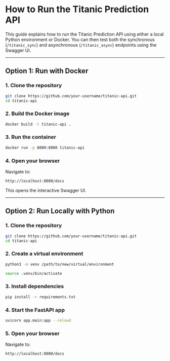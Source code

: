 # How to Run the Titanic Prediction API

This guide explains how to run the Titanic Prediction API using either a local Python environment or Docker.
You can then test both the synchronous (`/titanic_sync`) and asynchronous (`/titanic_async`) endpoints using the Swagger UI.

---

## Option 1: Run with Docker

### 1. Clone the repository

```bash
git clone https://github.com/your-username/titanic-api.git
cd titanic-api
```

### 2. Build the Docker image

```bash
docker build -t titanic-api .
```

### 3. Run the container

```bash
docker run -p 8000:8000 titanic-api
```

### 4. Open your browser

Navigate to:
```
http://localhost:8000/docs
```

This opens the interactive Swagger UI.

---

## Option 2: Run Locally with Python

### 1. Clone the repository

```bash
git clone https://github.com/your-username/titanic-api.git
cd titanic-api
```

### 2. Create a virtual environment

```bash
python3 -m venv /path/to/new/virtual/environment

source .venv/bin/activate
```

### 3. Install dependencies

```bash
pip install -r requirements.txt
```

### 4. Start the FastAPI app

```bash
uvicorn app.main:app --reload
```

### 5. Open your browser

Navigate to:
```
http://localhost:8000/docs
```
